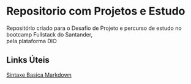 # Repositorio com Projetos e Estudo
Repositório criado para o Desafio de Projeto e percurso de estudo no bootcamp Fullstack do Santander,</br>
pela plataforma DIO


## Links Úteis
[Sintaxe Basica Markdown](https://markdown.net.br/sintaxe-basica/)
